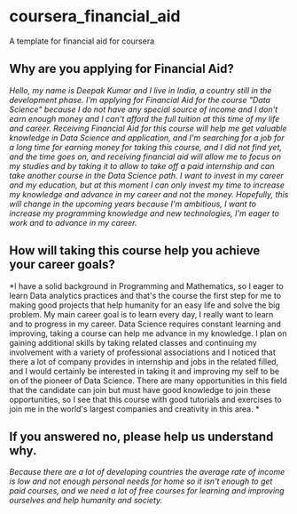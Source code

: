 # coursera_financial_aid
A template for financial aid for coursera 


## Why are you applying for Financial Aid? 
*Hello, my name is Deepak Kumar and I live in India, a country still in the development phase.
I'm applying for Financial Aid for the course "Data Science" because I do not have any special source of income and I don't earn enough money and I can't afford the full tuition at this time of my life and career. 
Receiving Financial Aid for this course will help me get valuable knowledge in Data Science and application, and I'm searching for a job for a long time for earning money for taking this course, and I did not find yet, and the time goes on, and receiving financial aid will allow me to focus on my studies and by taking it to allow to take off a paid internship and can take another course in the Data Science path. 
I want to invest in my career and my education, but at this moment I can only invest my time to increase my knowledge and advance in my career and not the money.
Hopefully, this will change in the upcoming years because I'm ambitious, I want to increase my programming knowledge and new technologies, I'm eager to work and to advance in my career.*


## How will taking this course help you achieve your career goals?
*I have a solid background in Programming and Mathematics, so I eager to learn Data analytics practices and that's the course the first step for me to making good projects that help humanity for an easy life and solve the big problem. 
My main career goal is to learn every day, I really want to learn and to progress in my career. 
Data Science requires constant learning and improving, taking a course can help me advance in my knowledge.
I plan on gaining additional skills by taking related classes and continuing my involvement with a variety of professional associations and I noticed that there a lot of company provides in internship and jobs in the related filled, and I would certainly be interested in taking it and improving my self to be on of the pioneer of Data Science. 
There are many opportunities in this field that the candidate can join but must have good knowledge to join these opportunities, so I see that this course with good tutorials and exercises to join me in the world's largest companies and creativity in this area.
*

## If you answered no, please help us understand why.
*Because there are a lot of developing countries the average rate of income is low and not enough personal needs for home so it isn't enough to get paid courses, and we need a lot of free courses for learning and improving ourselves and help humanity and society.*
